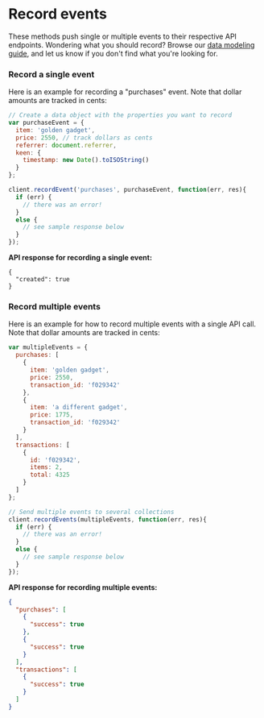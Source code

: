# Record events

These methods push single or multiple events to their respective API endpoints. Wondering what you should record? Browse our [data modeling guide](https://keen.io/guides/data-modeling-guide/), and let us know if you don't find what you're looking for.

### Record a single event

Here is an example for recording a "purchases" event. Note that dollar amounts are tracked in cents:

```javascript
// Create a data object with the properties you want to record
var purchaseEvent = {
  item: 'golden gadget',
  price: 2550, // track dollars as cents
  referrer: document.referrer,
  keen: {
    timestamp: new Date().toISOString()
  }
};

client.recordEvent('purchases', purchaseEvent, function(err, res){
  if (err) {
    // there was an error!
  }
  else {
    // see sample response below
  }
});
```

**API response for recording a single event:**

```jsonp
{
  "created": true
}
```

### Record multiple events

Here is an example for how to record multiple events with a single API call. Note that dollar amounts are tracked in cents:

```javascript
var multipleEvents = {
  purchases: [
    {
      item: 'golden gadget',
      price: 2550,
      transaction_id: 'f029342'
    },
    {
      item: 'a different gadget',
      price: 1775,
      transaction_id: 'f029342'
    }
  ],
  transactions: [
    {
      id: 'f029342',
      items: 2,
      total: 4325
    }
  ]
};

// Send multiple events to several collections
client.recordEvents(multipleEvents, function(err, res){
  if (err) {
    // there was an error!
  }
  else {
    // see sample response below
  }
});
```

**API response for recording multiple events:**

```json
{
  "purchases": [
    {
      "success": true
    },
    {
      "success": true
    }
  ],
  "transactions": [
    {
      "success": true
    }
  ]
}
```
